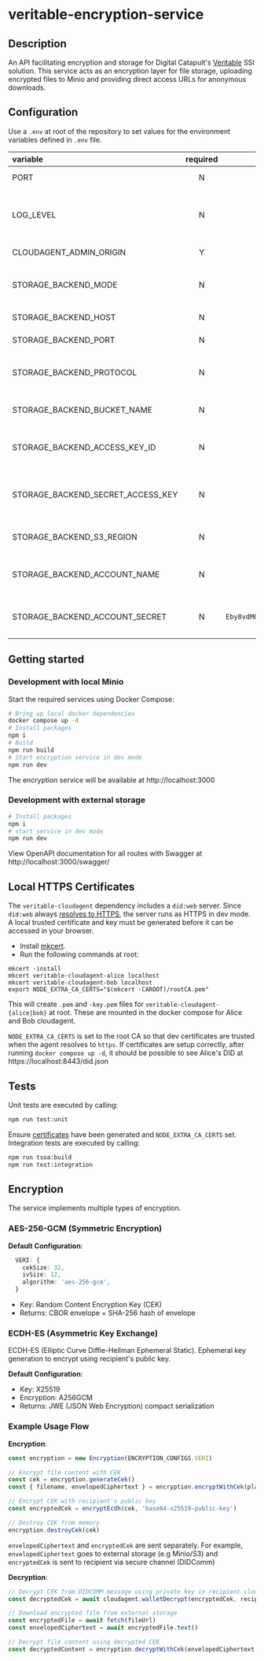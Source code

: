 # veritable-encryption-service

## Description

An API facilitating encryption and storage for Digital Catapult's [Veritable](https://github.com/digicatapult/veritable-documentation) SSI solution. This service acts as an encryption layer for file storage, uploading encrypted files to Minio and providing direct access URLs for anonymous downloads.

## Configuration

Use a `.env` at root of the repository to set values for the environment variables defined in `.env` file.

| variable                          | required |                                          default                                           | description                                                                          |
| :-------------------------------- | :------: | :----------------------------------------------------------------------------------------: | :----------------------------------------------------------------------------------- |
| PORT                              |    N     |                                           `3000`                                           | The port for the API to listen on                                                    |
| LOG_LEVEL                         |    N     |                                           `info`                                           | Logging level. Valid values are [`trace`, `debug`, `info`, `warn`, `error`, `fatal`] |
| CLOUDAGENT_ADMIN_ORIGIN           |    Y     |                                   http://localhost:3100                                    | veritable-cloudagent url                                                             |
| STORAGE_BACKEND_MODE              |    N     |                                          `MINIO`                                           | Storage backend type. Valid values are [`S3`, `AZURE`, `MINIO`]                      |
| STORAGE_BACKEND_HOST              |    N     |                                        `localhost`                                         | Storage backend host                                                                 |
| STORAGE_BACKEND_PORT              |    N     |                            `9000` (Minio/S3) or `10000` (Azure)                            | Storage backend port                                                                 |
| STORAGE_BACKEND_PROTOCOL          |    N     |                                           `http`                                           | Storage backend protocol (`http` or `https`)                                         |
| STORAGE_BACKEND_BUCKET_NAME       |    N     |                                           `test`                                           | Storage bucket/container name                                                        |
| STORAGE_BACKEND_ACCESS_KEY_ID     |    N     |                                          `minio`                                           | S3/Minio access key ID (required for S3/MINIO modes)                                 |
| STORAGE_BACKEND_SECRET_ACCESS_KEY |    N     |                                         `password`                                         | S3/Minio secret access key (required for S3/MINIO modes)                             |
| STORAGE_BACKEND_S3_REGION         |    N     |                                        `eu-west-2`                                         | S3 region (required for S3 mode)                                                     |
| STORAGE_BACKEND_ACCOUNT_NAME      |    N     |                                     `devstoreaccount1`                                     | Azure storage account name (required for AZURE mode)                                 |
| STORAGE_BACKEND_ACCOUNT_SECRET    |    N     | `Eby8vdM02xNOcqFlqUwJPLlmEtlCDXJ1OUzFT50uSRZ6IFsuFq2UVErCz4I6tq/K1SZFPTOtr/KBHBeksoGMGw==` | Azure storage account key (required for AZURE mode)                                  |

## Getting started

### Development with local Minio

Start the required services using Docker Compose:

```sh
# Bring up local docker dependencies
docker compose up -d
# Install packages
npm i
# Build
npm run build
# Start encryption service in dev mode
npm run dev
```

The encryption service will be available at http://localhost:3000

### Development with external storage

```sh
# Install packages
npm i
# start service in dev mode
npm run dev
```

View OpenAPI documentation for all routes with Swagger at http://localhost:3000/swagger/

## Local HTTPS Certificates

The `veritable-cloudagent` dependency includes a `did:web` server. Since `did:web` always [resolves to HTTPS](https://w3c-ccg.github.io/did-method-web/#read-resolve/), the server runs as HTTPS in dev mode. A local trusted certificate and key must be generated before it can be accessed in your browser.

- Install [mkcert](https://github.com/FiloSottile/mkcert#installation).
- Run the following commands at root:

```
mkcert -install
mkcert veritable-cloudagent-alice localhost
mkcert veritable-cloudagent-bob localhost
export NODE_EXTRA_CA_CERTS="$(mkcert -CAROOT)/rootCA.pem"
```

This will create `.pem` and `-key.pem` files for `veritable-cloudagent-{alice|bob}` at root. These are mounted in the docker compose for Alice and Bob cloudagent.

`NODE_EXTRA_CA_CERTS` is set to the root CA so that dev certificates are trusted when the agent resolves to `https`. If certificates are setup correctly, after running `docker compose up -d`, it should be possible to see Alice's DID at https://localhost:8443/did.json

## Tests

Unit tests are executed by calling:

```sh
npm run test:unit
```

Ensure [certificates](#local-https-certificates) have been generated and `NODE_EXTRA_CA_CERTS` set. Integration tests are executed by calling:

```sh
npm run tsoa:build
npm run test:integration
```

## Encryption

The service implements multiple types of encryption.

### AES-256-GCM (Symmetric Encryption)

**Default Configuration**:

```typescript
  VERI: {
    cekSize: 32,
    ivSize: 12,
    algorithm: 'aes-256-gcm',
  }
```

- Key: Random Content Encryption Key (CEK)
- Returns: CBOR envelope + SHA-256 hash of envelope

### ECDH-ES (Asymmetric Key Exchange)

ECDH-ES (Elliptic Curve Diffie-Hellman Ephemeral Static). Ephemeral key generation to encrypt using recipient's public key.

**Default Configuration**:

- Key: X25519
- Encryption: A256GCM
- Returns: JWE (JSON Web Encryption) compact serialization

### Example Usage Flow

**Encryption**:

```typescript
const encryption = new Encryption(ENCRYPTION_CONFIGS.VERI)

// Encrypt file content with CEK
const cek = encryption.generateCek()
const { filename, envelopedCiphertext } = encryption.encryptWithCek(plaintextBuffer, cek)

// Encrypt CEK with recipient's public key
const encryptedCek = encryptEcdh(cek, 'base64-x25519-public-key')

// Destroy CEK from memory
encryption.destroyCek(cek)
```

`envelopedCiphertext` and `encryptedCek` are sent separately. For example, `envelopedCiphertext` goes to external storage (e.g Minio/S3) and `encryptedCek` is sent to recipient via secure channel (DIDComm)

**Decryption**:

```typescript
// Decrypt CEK from DIDCOMM message using private key in recipient cloudagent wallet
const decryptedCek = await cloudagent.walletDecrypt(encryptedCek, recipientPublicKey)

// Download encrypted file from external storage
const encryptedFile = await fetch(fileUrl)
const envelopedCiphertext = await encryptedFile.text()

// Decrypt file content using decrypted CEK
const decryptedContent = encryption.decryptWithCek(envelopedCiphertext, decryptedCek)
```
